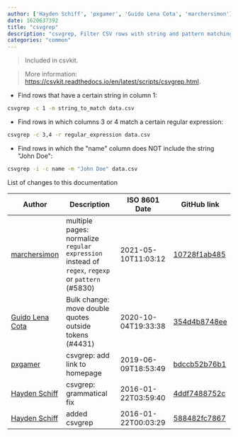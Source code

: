 ```yaml
---
author: ['Hayden Schiff', 'pxgamer', 'Guido Lena Cota', 'marchersimon']
date: 1620637392
title: "csvgrep"
description: "csvgrep, Filter CSV rows with string and pattern matching."
categories: "common"
---
```

> Included in csvkit.

> More information: <https://csvkit.readthedocs.io/en/latest/scripts/csvgrep.html>.

- Find rows that have a certain string in column 1:

```bash
csvgrep -c 1 -m string_to_match data.csv
```

- Find rows in which columns 3 or 4 match a certain regular expression:

```bash
csvgrep -c 3,4 -r regular_expression data.csv
```

- Find rows in which the "name" column does NOT include the string "John Doe":

```bash
csvgrep -i -c name -m "John Doe" data.csv
```
List of changes to this documentation


Author | Description | ISO 8601 Date | GitHub link
------|-----|-----|-----
[marchersimon](mailto:50295997+marchersimon@users.noreply.github.com) | multiple pages: normalize `regular expression` instead of `regex`, `regexp` or `pattern` (#5830) | 2021-05-10T11:03:12 | [10728f1ab485](https://github.com/tldr-pages/tldr/commit/10728f1ab485957d66af3940a030b0fb77611fc0)
[Guido Lena Cota](mailto:guido.lenacota@kreuzwerker.de) | Bulk change: move double quotes outside tokens (#4431) | 2020-10-04T19:33:38 | [354d4b8748ee](https://github.com/tldr-pages/tldr/commit/354d4b8748ee58813dd6830ced7c3b11067255d7)
[pxgamer](mailto:owzie123@gmail.com) | csvgrep: add link to homepage | 2019-06-09T18:53:49 | [bdccb52b76b1](https://github.com/tldr-pages/tldr/commit/bdccb52b76b13477522d54b1fe2ee6a19cb3e8dc)
[Hayden Schiff](mailto:oxguy3@gmail.com) | csvgrep: grammatical fix | 2016-01-22T03:59:40 | [4ddf7488752c](https://github.com/tldr-pages/tldr/commit/4ddf7488752cf53a8026afbaf3f66b6e35ab4000)
[Hayden Schiff](mailto:oxguy3@gmail.com) | added csvgrep | 2016-01-22T00:03:29 | [588482fc7867](https://github.com/tldr-pages/tldr/commit/588482fc786707a73408dea06e285329b89296b5)

